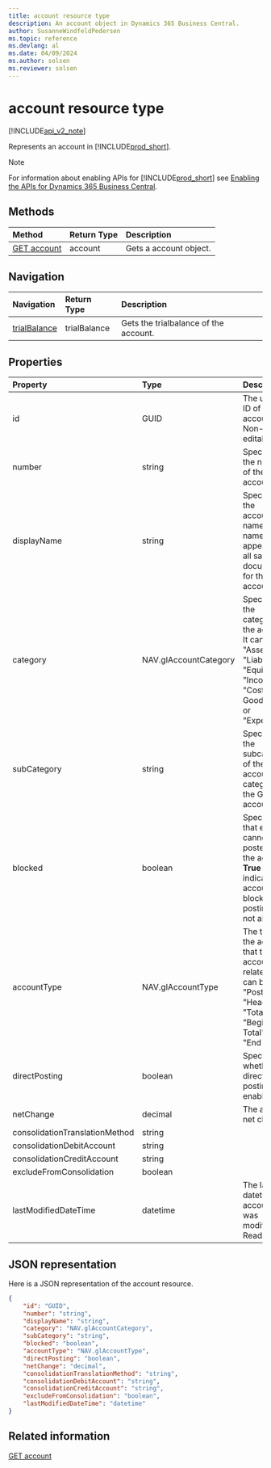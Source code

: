 ```yaml
---
title: account resource type  
description: An account object in Dynamics 365 Business Central.
author: SusanneWindfeldPedersen
ms.topic: reference
ms.devlang: al
ms.date: 04/09/2024
ms.author: solsen
ms.reviewer: solsen
---
```


# account resource type

[!INCLUDE[api_v2_note](../../../includes/api_v2_note.md)]

<!-- START>DO_NOT_EDIT -->
<!-- IMPORTANT:Do not edit any of the content between here and the END>DO_NOT_EDIT. -->
Represents an account in [!INCLUDE[prod_short](../../../includes/prod_short.md)].

> [!NOTE]
> For information about enabling APIs for [!INCLUDE[prod_short](../../../includes/prod_short.md)] see [Enabling the APIs for Dynamics 365 Business Central](../enabling-apis-for-dynamics-nav.md).

## Methods

| Method | Return Type|Description |
|:--------------------|:-----------|:-------------------------|
|[GET account](../api/dynamics_account_get.md)|account|Gets a account object.|


## Navigation

| Navigation |Return Type| Description |
|:----------|:----------|:-----------------|
|[trialBalance](dynamics_trialbalance.md)|trialBalance |Gets the trialbalance of the account.|

## Properties

| Property           | Type   |Description     |
|:-------------------|:-------|:---------------|
|id|GUID|The unique ID of the account. Non-editable.|
|number|string|Specifies the number of the account.|
|displayName|string|Specifies the account's name. This name will appear on all sales documents for the account.|
|category|NAV.glAccountCategory|Specifies the category of the account. It can be " ", "Assets", "Liabilities", "Equity", "Income", "Cost of Goods Sold" or "Expense".|
|subCategory|string|Specifies the subcategory of the account category of the G/L account.|
|blocked|boolean|Specifies that entries cannot be posted to the account. **True** indicates account is blocked and posting is not allowed.|
|accountType|NAV.glAccountType|The type of the account that the account is related to. It can be "Posting", "Heading", "Total", "Begin Total" or "End Total".|
|directPosting|boolean|Specifies whether direct posting is enabled.|
|netChange|decimal|The account net change. |
|consolidationTranslationMethod|string||
|consolidationDebitAccount|string||
|consolidationCreditAccount|string||
|excludeFromConsolidation|boolean||
|lastModifiedDateTime|datetime|The last datetime the account was modified. Read-Only.|

## JSON representation

Here is a JSON representation of the account resource.


```json
{
    "id": "GUID",
    "number": "string",
    "displayName": "string",
    "category": "NAV.glAccountCategory",
    "subCategory": "string",
    "blocked": "boolean",
    "accountType": "NAV.glAccountType",
    "directPosting": "boolean",
    "netChange": "decimal",
    "consolidationTranslationMethod": "string",
    "consolidationDebitAccount": "string",
    "consolidationCreditAccount": "string",
    "excludeFromConsolidation": "boolean",
    "lastModifiedDateTime": "datetime"
}
```
<!-- IMPORTANT: END>DO_NOT_EDIT -->



## Related information
[GET account](../api/dynamics_account_Get.md)
